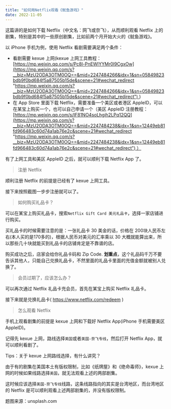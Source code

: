 ```yaml
---
title: "如何用Netflix观看《鱿鱼游戏》"
date: 2022-11-05
---
```

<link rel="stylesheet" type="text/css" href="/common01.css">

这篇讲的是如何下载 Netflix（中文名：网飞或奈飞），从而顺利观看 Netflix 上的剧集，特别是其中的一些原创剧集，比如前两个月开始大火的《鱿鱼游戏》。

以 iPhone 手机为例，使用 Netflix 看剧需要满足两个条件：

- 看剧需要 kexue 上网(kexue 上网工具教程：[https://mp.weixin.qq.com/s/Pc8l-PnEWIYYMr0l9CgxOw](https://mp.weixin.qq.com/s?__biz=MzU2ODA3OTM0OQ==&mid=2247484266&idx=1&sn=05849823bdb9f0bd684f5a87505b15de&scene=21#wechat_redirect "https://mp.weixin.qq.com/s?__biz=MzU2ODA3OTM0OQ==&mid=2247484266&idx=1&sn=05849823bdb9f0bd684f5a87505b15de&scene=21#wechat_redirect") )
- 在 App Store 里面下载 Netflix，需要准备一个美区或者港区 AppleID，可以在某宝上购买一个，也可以自己申请一个（美区 AppleID 注册教程：[https://mp.weixin.qq.com/s/IF81NO4soLhgih2LPq12QQ](https://mp.weixin.qq.com/s?__biz=MzU2ODA3OTM0OQ==&mid=2247484238&idx=1&sn=12449eb81fd966483c60d74a1ab76e2c&scene=21#wechat_redirect "https://mp.weixin.qq.com/s?__biz=MzU2ODA3OTM0OQ==&mid=2247484238&idx=1&sn=12449eb81fd966483c60d74a1ab76e2c&scene=21#wechat_redirect") ）

有了上网工具和美区 AppleID 之后，就可以顺利下载 Netflix App 了。

<blockquote class="blockquote">注册 Netflix</blockquote>

顺利注册 Netflix 的前提是已经有了 kexue 上网工具。

接下来按照截图一步步注册就可以了。


<blockquote class="blockquote">如何购买礼品卡？</blockquote>

可以在某宝上购买礼品卡，搜索`Netflix Gift Card 美元礼品卡`，选择一家店铺进行购买。

买礼品卡的时候需要注意的是：一张礼品卡 30 美金的话，价格在 200块人民币左右(本人买的是170多的)，根据人民币对美元的汇率乘以 30 大概就能算出来，所以那些几十块就能买到礼品卡的店铺肯定是不靠谱的店。

购买成功之后，店家会给你礼品卡码和 Zip Code. **划重点**，这个礼品码千万不要告诉其他人，只能自己兑换礼品卡，不然里面的礼品卡里面的充值金额就被别人兑换了。

<blockquote class="blockquote">会员过期了，应该怎么办？</blockquote>

可以再次通过 Netflix 礼品卡充会员，首先在某宝上购买 Netflix 礼品卡。

接下来就是兑换礼品卡( https://www.netflix.com/redeem )

<blockquote class="blockquote">怎么观看 Netflix</blockquote>

手机上观看剧集的前提是 kexue 上网和下载好 Netflix App(iPhone 手机需要美区 AppleID)。

记得先 kexue 上网，路线选择`美国`或者`美国-奈飞专线`，然后打开 Netflix App，就可以顺利看剧了。

Tips：关于 kexue 上网路线选择，有什么讲究？

由于有的剧集在美国本土有版权限制，比如《纸牌屋》和《绝命毒师》，kexue 上网的时候如果线路选择`美国`，就无法观看上述的两部剧集。

这时候应该选择`美国-奈飞专线`线路，这条线路指向的其实是台湾地区，而台湾地区的 Netflix 是可以顺利观看上述两部剧集的，并没有版权限制。

题图来源：unsplash.com
